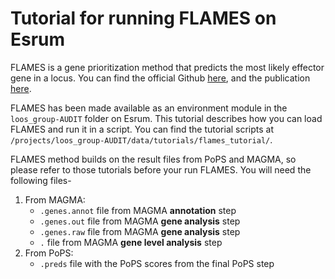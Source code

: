 # Tutorial for running FLAMES on Esrum

FLAMES is a gene prioritization method that predicts the most likely effector gene in a locus. You can find the official Github [here](https://github.com/Marijn-Schipper/FLAMES), and the publication [here](https://www.nature.com/articles/s41588-025-02084-7).

FLAMES has been made available as an environment module in the `loos_group-AUDIT` folder on Esrum. This tutorial describes how you can load FLAMES and run it in a script. You can find the tutorial scripts at `/projects/loos_group-AUDIT/data/tutorials/flames_tutorial/`.

FLAMES method builds on the result files from PoPS and MAGMA, so please refer to those tutorials before your run FLAMES. You will need the following files-

1. From MAGMA:
    - `.genes.annot` file from MAGMA **annotation** step
    - `.genes.out` file from MAGMA **gene analysis** step
    - `.genes.raw` file from MAGMA **gene analysis** step
    - `.` file from MAGMA **gene level analysis** step
2. From PoPS: 
    - `.preds` file with the PoPS scores from the final PoPS step
